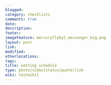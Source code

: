 ```yaml
---
blogged: 
category: checklists
comments: true
date: 
description: 
footer: 
imagefeature: mercuryflyby2_messenger_big.png
layout: post
link: 
modified: 
otherlocations: 
tags: 
title: eatting schedule
type: photo|video|status|quote|link
wiki: testwiki1
---
```

<!--summary-->